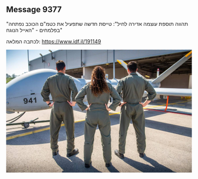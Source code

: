 ## Message 9377

"תהווה תוספת עוצמה אדירה לחיל":
טייסת חדשה שתפעיל את כטמ"ם הכוכב נפתחה בפלמחים - "האייל הנוגח"

לכתבה המלאה:
https://www.idf.il/191149

![Photo](9377/9377_photo.jpg)
